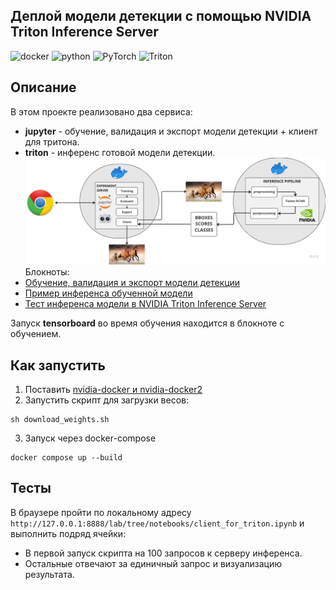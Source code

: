 ##  Деплой модели детекции с помощью NVIDIA Triton Inference Server

![docker](https://img.shields.io/badge/docker-%232496ED.svg?&style=for-the-badge&logo=docker&logoColor=white)
![python](https://img.shields.io/badge/python%20-%2314354C.svg?&style=for-the-badge&logo=python&logoColor=white)
![PyTorch](https://img.shields.io/badge/PyTorch-%23EE4C2C.svg?style=for-the-badge&logo=PyTorch&logoColor=white)
![Triton](https://img.shields.io/badge/Triton-vB900svg?style=for-the-badge&logo=NVIDIA&logoColor=white)

## Описание

В этом проекте реализовано два сервиса:
- **jupyter** - обучение, валидация и экспорт модели детекции + клиент для тритона.
- **triton** - инференс готовой модели детекции.
![image](imgs/arch.png)
Блокноты:
- [Обучение, валидация и экспорт модели детекции](https://github.com/PitKoro/SberCloudTestTask/blob/main/detectron-train-export-to-torchscript/notebooks/train.ipynb)
- [Пример инференса обученной модели](https://github.com/PitKoro/SberCloudTestTask/blob/main/detectron-train-export-to-torchscript/notebooks/inference.ipynb)
- [Тест инференса модели в NVIDIA Triton Inference Server](https://github.com/PitKoro/SberCloudTestTask/blob/main/detectron-train-export-to-torchscript/notebooks/client_for_triton.ipynb)

Запуск **tensorboard** во время обучения находится в блокноте с обучением.

## Как запустить

1. Поставить [nvidia-docker и nvidia-docker2](https://docs.nvidia.com/datacenter/cloud-native/container-toolkit/install-guide.html)
2. Запустить скрипт для загрузки весов:

```shell
sh download_weights.sh
```

3. Запуск через docker-compose

```shell
docker compose up --build
```

## Тесты

В браузере пройти по локальному адресу `http://127.0.0.1:8888/lab/tree/notebooks/client_for_triton.ipynb` и выполнить подряд ячейки:
- В первой запуск скрипта на 100 запросов к серверу инференса.
- Остальные отвечают за единичный запрос и визуализацию результата.
